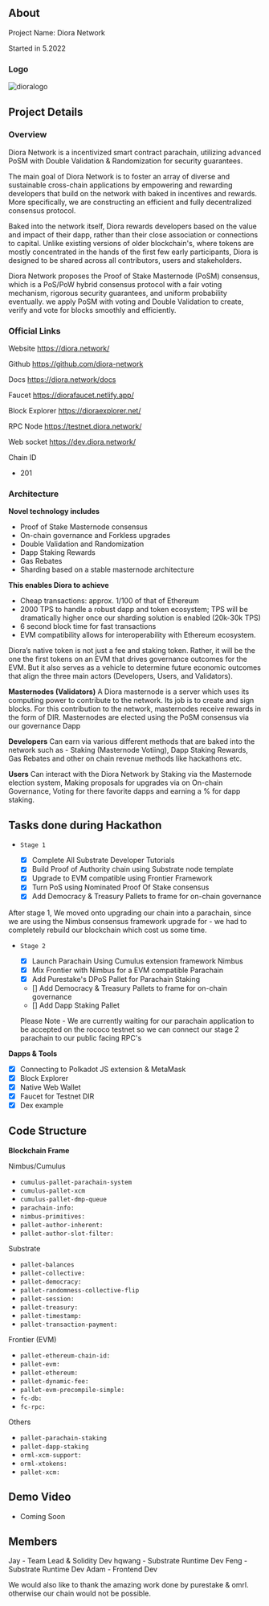 ## About

Project Name: Diora Network

Started in 5.2022

### Logo


![dioralogo](https://user-images.githubusercontent.com/49777543/174741354-fdf784bf-1b38-4d33-bd8e-dca0bf1e7d7f.png)


## Project Details

### Overview

Diora Network is a incentivized smart contract parachain, utilizing advanced PoSM with Double Validation & Randomization for security guarantees.

The main goal of Diora Network is to foster an array of diverse and sustainable cross-chain applications by empowering and rewarding developers that build on the network with baked in incentives and rewards. More specifically, we are constructing an efficient and fully decentralized consensus protocol. 

Baked into the network itself, Diora rewards developers based on the value and impact of their dapp, rather than their close association or connections to capital. Unlike existing versions of older blockchain's, where tokens are mostly concentrated in the hands of the first few early participants, Diora is designed to be shared across all contributors, users and stakeholders.

Diora Network proposes the Proof of Stake Masternode (PoSM) consensus, which is a PoS/PoW hybrid consensus protocol with a fair voting mechanism, rigorous security guarantees, and uniform probability eventually. we apply PoSM with voting and Double Validation to create, verify and vote for blocks smoothly and efficiently.


### Official Links

Website
https://diora.network/

 Github 
https://github.com/diora-network

Docs
https://diora.network/docs

 Faucet 
https://diorafaucet.netlify.app/

 Block Explorer 
https://dioraexplorer.net/

RPC Node 
https://testnet.diora.network/

Web socket 
https://dev.diora.network/

Chain ID 
- 201 



### Architecture

**Novel technology includes** 

- Proof of Stake Masternode consensus
- On-chain governance and Forkless upgrades
- Double Validation and Randomization
- Dapp Staking Rewards
- Gas Rebates
- Sharding based on a stable masternode architecture

**This enables Diora to achieve**

- Cheap transactions: approx. 1/100 of that of Ethereum
- 2000 TPS to handle a robust dapp and token ecosystem; TPS will be dramatically higher once our sharding solution is enabled (20k-30k TPS)
- 6 second block time for fast transactions
- EVM compatibility allows for interoperability with Ethereum ecosystem.

Diora’s native token is not just a fee and staking token. Rather, it will be the one the first tokens on an EVM that drives governance outcomes for the EVM. But it also serves as a vehicle to determine future economic outcomes that align the three main actors (Developers, Users, and Validators).


**Masternodes (Validators)** A Diora masternode is a server which uses its computing power to contribute to the network. Its job is to create and sign blocks. For this contribution to the network, masternodes receive rewards in the form of DIR. Masternodes are elected using the PoSM consensus via our governance Dapp 

**Developers** Can earn via various different methods that are baked into the network such as - Staking (Masternode Votiing), Dapp Staking Rewards, Gas Rebates and other on chain revenue methods like hackathons etc.

**Users** Can interact with the Diora Network by Staking via the Masternode election system, Making proposals for upgrades via on On-chain Governance, Voting for there favorite dapps and earning a % for dapp staking.



## Tasks done during Hackathon


- `Stage 1`

  - [x] Complete All Substrate Developer Tutorials
  - [x] Build Proof of Authority chain using Substrate node template
  - [x] Upgrade to EVM compatible using Frontier Framework
  - [x] Turn PoS using Nominated Proof Of Stake consensus
  - [x] Add Democracy & Treasury Pallets to frame for on-chain governance

After stage 1, We moved onto upgrading our chain into a parachain, since we are using the Nimbus consensus framework upgrade for - we had to completely rebuild our blockchain which cost us some time.


- `Stage 2`

  - [x] Launch Parachain Using Cumulus extension framework Nimbus
  - [x] Mix Frontier with Nimbus for a EVM compatible Parachain
  - [x] Add Purestake's DPoS Pallet for Parachain Staking
  - [] Add Democracy & Treasury Pallets to frame for on-chain governance
  - [] Add Dapp Staking Pallet

  Please Note - We are currently waiting for our parachain application to be accepted on the rococo testnet so we can connect our stage 2 parachain to our public facing RPC's

**Dapps & Tools**

  - [x] Connecting to Polkadot JS extension & MetaMask
  - [x] Block Explorer 
  - [x] Native Web Wallet
  - [x] Faucet for Testnet DIR
  - [x] Dex example

## Code Structure

**Blockchain Frame**

Nimbus/Cumulus

- `cumulus-pallet-parachain-system`
- `cumulus-pallet-xcm`
- `cumulus-pallet-dmp-queue`
- `parachain-info:`
- `nimbus-primitives:`
- `pallet-author-inherent:`
- `pallet-author-slot-filter:`

Substrate

- `pallet-balances`
- `pallet-collective:`
- `pallet-democracy:`
- `pallet-randomness-collective-flip`
- `pallet-session:`
- `pallet-treasury:`
- `pallet-timestamp:`
- `pallet-transaction-payment:`


Frontier (EVM)

- `pallet-ethereum-chain-id:`
- `pallet-evm:`
- `pallet-ethereum:`
- `pallet-dynamic-fee:` 
- `pallet-evm-precompile-simple:`
- `fc-db:`
- `fc-rpc:`


Others 

- `pallet-parachain-staking`
- `pallet-dapp-staking`
- `orml-xcm-support:`
- `orml-xtokens:`
- `pallet-xcm:`


## Demo Video

- Coming Soon

## Members

Jay - Team Lead & Solidity Dev
hqwang - Substrate Runtime Dev
Feng - Substrate Runtime Dev
Adam - Frontend Dev

We would also like to thank the amazing work done by purestake & omrl. otherwise our chain would not be possible.
